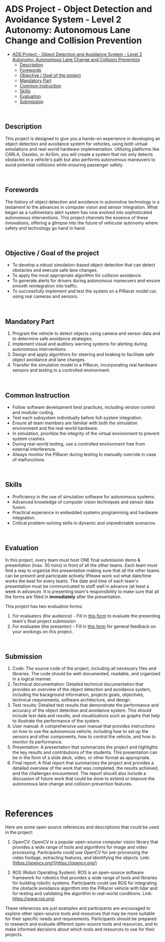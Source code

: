 # ADS Project - Object Detection and Avoidance System - Level 2 Autonomy: Autonomous Lane Change and Collision Prevention


- [ADS Project - Object Detection and Avoidance System - Level 2 Autonomy: Autonomous Lane Change and Collision Prevention](#ads-project---object-detection-and-avoidance-system---level-2-autonomy-autonomous-lane-change-and-collision-prevention)
  - [Description](#description)
  - [Forewords](#forewords)
  - [Objective / Goal of the project](#objective--goal-of-the-project)
  - [Mandatory Part](#mandatory-part)
  - [Common Instruction](#common-instruction)
  - [Skills](#skills)
  - [Evaluation](#evaluation)
  - [Submission](#submission)

</br>


## Description

This project is designed to give you a hands-on experience in developing an object detection and avoidance system for vehicles, using both virtual simulations and real-world hardware implementation. Utilizing platforms like CARLA, Gazebo, or AirSim, you will create a system that not only detects obstacles in a vehicle's path but also performs autonomous maneuvers to avoid potential collisions while ensuring passenger safety.

</br>

## Forewords

The history of object detection and avoidance in automotive technology is a testament to the advances in computer vision and sensor integration. What began as a rudimentary alert system has now evolved into sophisticated autonomous interventions. This project channels the essence of these innovations, offering a glimpse into the future of vehicular autonomy where safety and technology go hand in hand.

</br>

## Objective / Goal of the project

- To develop a robust simulation-based object detection that can detect obstacles and execute safe lane changes.
- To apply the most appropriate algorithm for collision avoidance.
- To generate alerts for drivers during autonomous maneuvers and ensure smooth reintegration into traffic.
- To successfully implement and test the system on a PiRacer model car, using real cameras and sensors.

</br>

## Mandatory Part

1. Program the vehicle to detect objects using camera and sensor data and to determine safe avoidance strategies.
2. Implement visual and auditory warning systems for alerting during autonomous interventions.
3. Design and apply algorithms for steering and braking to facilitate safe object avoidance and lane changes.
4. Transfer the simulation model to a PiRacer, incorporating real hardware sensors and testing in a controlled environment.

</br>

## Common Instruction

- Follow software development best practices, including version control and modular coding.
- Test each subsystem individually before full-system integration.
- Ensure all team members are familiar with both the simulation environment and the real-world hardware.
- In simulation, prioritize the integrity of the virtual environment to prevent system crashes.
- During real-world testing, use a controlled environment free from external interference.
- Always monitor the PiRacer during testing to manually override in case of malfunctions.

</br>

## Skills

- Proficiency in the use of simulation software for autonomous systems.
- Advanced knowledge of computer vision techniques and sensor data fusion.
- Practical experience in embedded systems programming and hardware integration.
- Critical problem-solving skills in dynamic and unpredictable scenarios.

</br>

## Evaluation
In this project, every team must host ONE final submission demo & presentation (max. 30 mins) in front of all the other teams. Each team must find a way to organize this presentation making sure that all the other teams can be present and participate actively (Please work out what date/time works the best for every team). The date and time of each team's presentation must be communicated to staff well in advance (at least a week in advance). It is presenting team's responsibility to make sure that all the forms are filled in **immediately** after the presentation.

This project has two evaluation forms:
1. For evaluators (the audience) - Fill in [this form](https://docs.google.com/forms/d/e/1FAIpQLScDmOPBC_sEXiWNCGvxTPrTVGHdmdt0VY5Joz9OgMV29-1Cyg/viewform?usp=sf_link) to evaluate the presenting team's final project submission
2. For evaluatee (the presentor) - Fill in [this form](https://docs.google.com/forms/d/e/1FAIpQLSd5s9SclsQ5rz3D86K3csErFntdp-XOJAieVntfY5DDh4ubow/viewform?usp=sf_link) for general feedback on your workings on this project.

</br>

## Submission

1. Code: The source code of the project, including all necessary files and libraries. The code should be well-documented, readable, and organized in a logical manner.
2. Technical documentation: Detailed technical documentation that provides an overview of the object detection and avoidance system, including the background information, projects goals, objectives, technical requirements, software architecture, and design.
3. Test results: Detailed test results that demonstrate the performance and accuracy of the object detection and avoidance system. This should include test data and results, and visualizations such as graphs that help to illustrate the performance of the system.
4. User manual: A comprehensive user manual that provides instructions on how to use the autonomous vehicle, including how to set up the sensors and other components, how to control the vehicle, and how to monitor its performance.
5. Presentation: A presentation that summarizes the project and highlights the key results and contributions of the students. This presentation can be in the form of a slide deck, video, or other format as appropriate.
6. Final report: A final report that summarizes the project and provides a detailed overview of the work that was completed, the results achieved, and the challenges encountered. The report should also include a discussion of future work that could be done to extend or improve the autonomous lane change and collision prevention features.

</br>

# References

Here are some open source references and descriptions that could be used in the project:

1. OpenCV: OpenCV is a popular open-source computer vision library that provides a wide range of tools and algorithms for image and video processing. Participants could use OpenCV for pre-processing the video footage, extracting features, and identifying the objects.
    Link: [https://opencv.org/](https://opencv.org/)

2. ROS (Robot Operating System): ROS is an open-source software framework for robotics that provides a wide range of tools and libraries for building robotic systems. Participants could use ROS for integrating the obstacle avoidance algorithm into the PiRacer vehicle with lidar and for testing and validating the algorithm in real-world conditions.
    Link: https://www.ros.org/


These references are just examples and participants are encouraged to explore other open-source tools and resources that may be more suitable for their specific needs and requirements. Participants should be prepared to research and evaluate different open-source tools and resources, and to make informed decisions about which tools and resources to use for their projects.
